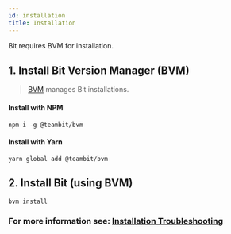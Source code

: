 ```yaml
---
id: installation
title: Installation
---
```


Bit requires BVM for installation.

## 1. Install Bit Version Manager (BVM)

> [BVM](https://github.com/teambit/bvm) manages Bit installations.

#### Install with NPM

```shell
npm i -g @teambit/bvm
```

#### Install with Yarn

```shell
yarn global add @teambit/bvm
```

## 2. Install Bit (using BVM)

```shell
bvm install
```

### For more information see: [Installation Troubleshooting](/troubleshooting/installation-troubleshooting)
